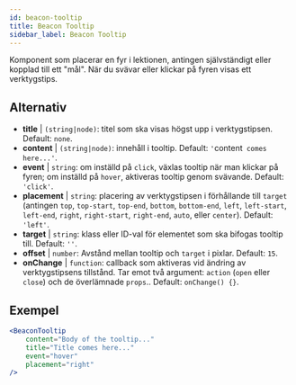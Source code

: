 ```yaml
---
id: beacon-tooltip
title: Beacon Tooltip
sidebar_label: Beacon Tooltip
---
```


Komponent som placerar en fyr i lektionen, antingen självständigt eller kopplad till ett "mål". När du svävar eller klickar på fyren visas ett verktygstips.

## Alternativ

* __title__ | `(string|node)`: titel som ska visas högst upp i verktygstipsen. Default: `none`.
* __content__ | `(string|node)`: innehåll i tooltip. Default: `'`content` comes here...'`.
* __event__ | `string`: om inställd på `click`, växlas tooltip när man klickar på fyren; om inställd på `hover`, aktiveras tooltip genom svävande. Default: `'click'`.
* __placement__ | `string`: placering av verktygstipsen i förhållande till `target` (antingen `top`, `top-start`, `top-end`, `bottom`, `bottom-end`, `left`, `left-start`, `left-end`, `right`, `right-start`, `right-end`, `auto`, eller `center`). Default: `'left'`.
* __target__ | `string`: klass eller ID-val för elementet som ska bifogas tooltip till. Default: `''`.
* __offset__ | `number`: Avstånd mellan tooltip och `target` i pixlar. Default: `15`.
* __onChange__ | `function`: callback som aktiveras vid ändring av verktygstipsens tillstånd. Tar emot två argument: `action` (`open` eller `close`) och de överlämnade `props`.. Default: `onChange() {}`.


## Exempel

```jsx live
<BeaconTooltip
    content="Body of the tooltip..."
    title="Title comes here..."
    event="hover"
    placement="right"
/>
```



